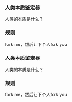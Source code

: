 ### 人类本质鉴定器

人类的本质是什么？


### 规则

fork me，然后让下个人fork you

### 人类本质鉴定器

人类的本质是什么？


### 规则

fork me，然后让下个人fork you

